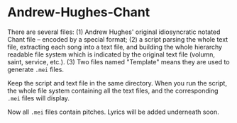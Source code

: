 # Andrew-Hughes-Chant

There are several files: (1) Andrew Hughes' original idiosyncratic notated Chant file – encoded by a special format; (2) a script parsing the whole text file, extracting each song into a text file, and building the whole hierarchy readable file system which is indicated by the original text file (volumn, saint, service, etc.). (3) Two files named "Template" means they are used to generate ```.mei``` files. 

Keep the script and text file in the same directory. When you run the script, the whole file system containing all the text files, and the corresponding ```.mei``` files will display.

Now all ```.mei``` files contain pitches. Lyrics will be added underneath soon.

